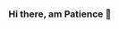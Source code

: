 ### Hi there, am Patience  👋

<!--
**Patience-Ifeoluwapo/Patience-Ifeoluwapo** is a ✨ _special_ ✨ repository because its `README.md` (this file) appears on your GitHub profile.

Here are some ideas to get you started:

- 🔭 I’m currently working on group and personal projects at ALX
- 🌱 I’m currently learning software engineering
- 👯 I’m looking to collaborate on more projects
- 🤔 I’m looking for help with internships and entry level roles
- 💬 Ask me about ...
- 📫 How to reach me: www.linkedin.com/in/ifeoluwapo-olasunkanmi
-->
